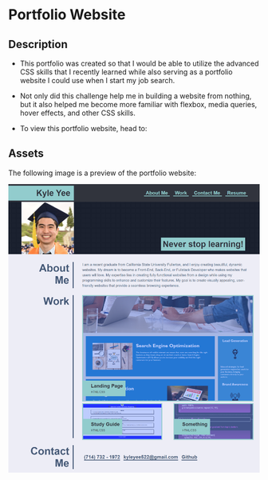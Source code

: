 # Portfolio Website

## Description

- This portfolio was created so that I would be able to utilize the advanced CSS skills that I recently learned while also serving as a portfolio website I could use when I start my job search.

- Not only did this challenge help me in building a website from nothing, but it also helped me become more familiar with flexbox, media queries, hover effects, and other CSS skills.

- To view this portfolio website, head to:

## Assets

The following image is a preview of the portfolio website:

![](./assets/images/portfolio-landing-page.png)
